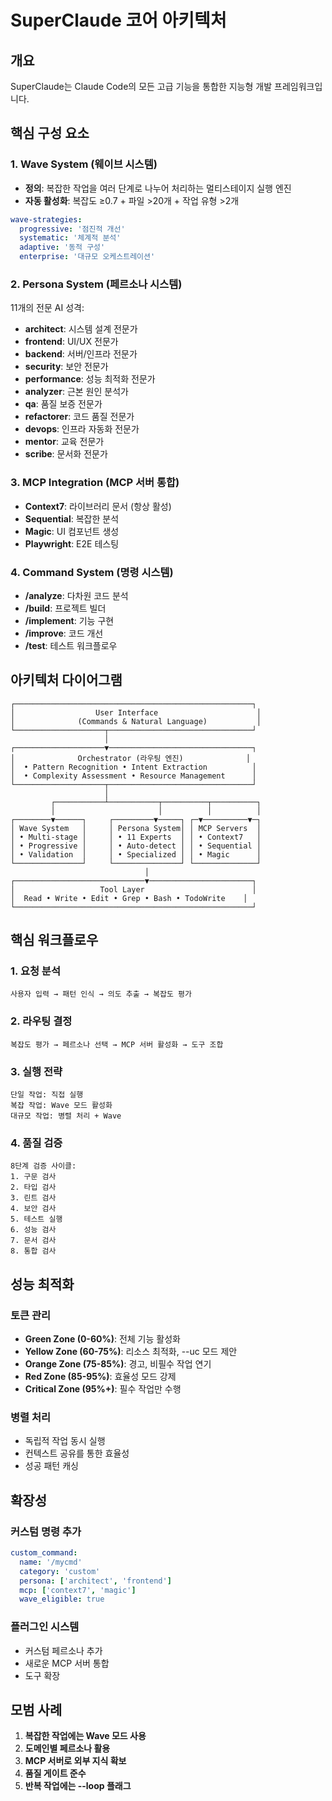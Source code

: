 # SuperClaude 코어 아키텍처

## 개요

SuperClaude는 Claude Code의 모든 고급 기능을 통합한 지능형 개발 프레임워크입니다.

## 핵심 구성 요소

### 1. Wave System (웨이브 시스템)

- **정의**: 복잡한 작업을 여러 단계로 나누어 처리하는 멀티스테이지 실행 엔진
- **자동 활성화**: 복잡도 ≥0.7 + 파일 >20개 + 작업 유형 >2개

```yaml
wave-strategies:
  progressive: '점진적 개선'
  systematic: '체계적 분석'
  adaptive: '동적 구성'
  enterprise: '대규모 오케스트레이션'
```

### 2. Persona System (페르소나 시스템)

11개의 전문 AI 성격:

- **architect**: 시스템 설계 전문가
- **frontend**: UI/UX 전문가
- **backend**: 서버/인프라 전문가
- **security**: 보안 전문가
- **performance**: 성능 최적화 전문가
- **analyzer**: 근본 원인 분석가
- **qa**: 품질 보증 전문가
- **refactorer**: 코드 품질 전문가
- **devops**: 인프라 자동화 전문가
- **mentor**: 교육 전문가
- **scribe**: 문서화 전문가

### 3. MCP Integration (MCP 서버 통합)

- **Context7**: 라이브러리 문서 (항상 활성)
- **Sequential**: 복잡한 분석
- **Magic**: UI 컴포넌트 생성
- **Playwright**: E2E 테스팅

### 4. Command System (명령 시스템)

- **/analyze**: 다차원 코드 분석
- **/build**: 프로젝트 빌더
- **/implement**: 기능 구현
- **/improve**: 코드 개선
- **/test**: 테스트 워크플로우

## 아키텍처 다이어그램

```
┌─────────────────────────────────────────────────────┐
│                  User Interface                      │
│              (Commands & Natural Language)           │
└────────────────────┬────────────────────────────────┘
                     │
┌────────────────────▼────────────────────────────────┐
│              Orchestrator (라우팅 엔진)              │
│  • Pattern Recognition • Intent Extraction          │
│  • Complexity Assessment • Resource Management      │
└────────────────────┬────────────────────────────────┘
                     │
         ┌───────────┴───────────┬──────────┬──────────┐
         │                       │          │          │
┌────────▼──────┐     ┌─────────▼─────┐ ┌─▼──────────▼─┐
│ Wave System   │     │ Persona System│ │ MCP Servers  │
│ • Multi-stage │     │ • 11 Experts  │ │ • Context7   │
│ • Progressive │     │ • Auto-detect │ │ • Sequential │
│ • Validation  │     │ • Specialized │ │ • Magic      │
└───────────────┘     └───────────────┘ └──────────────┘
                              │
┌─────────────────────────────▼───────────────────────┐
│                   Tool Layer                        │
│  Read • Write • Edit • Grep • Bash • TodoWrite    │
└─────────────────────────────────────────────────────┘
```

## 핵심 워크플로우

### 1. 요청 분석

```
사용자 입력 → 패턴 인식 → 의도 추출 → 복잡도 평가
```

### 2. 라우팅 결정

```
복잡도 평가 → 페르소나 선택 → MCP 서버 활성화 → 도구 조합
```

### 3. 실행 전략

```
단일 작업: 직접 실행
복잡 작업: Wave 모드 활성화
대규모 작업: 병렬 처리 + Wave
```

### 4. 품질 검증

```
8단계 검증 사이클:
1. 구문 검사
2. 타입 검사
3. 린트 검사
4. 보안 검사
5. 테스트 실행
6. 성능 검사
7. 문서 검사
8. 통합 검사
```

## 성능 최적화

### 토큰 관리

- **Green Zone (0-60%)**: 전체 기능 활성화
- **Yellow Zone (60-75%)**: 리소스 최적화, --uc 모드 제안
- **Orange Zone (75-85%)**: 경고, 비필수 작업 연기
- **Red Zone (85-95%)**: 효율성 모드 강제
- **Critical Zone (95%+)**: 필수 작업만 수행

### 병렬 처리

- 독립적 작업 동시 실행
- 컨텍스트 공유를 통한 효율성
- 성공 패턴 캐싱

## 확장성

### 커스텀 명령 추가

```yaml
custom_command:
  name: '/mycmd'
  category: 'custom'
  persona: ['architect', 'frontend']
  mcp: ['context7', 'magic']
  wave_eligible: true
```

### 플러그인 시스템

- 커스텀 페르소나 추가
- 새로운 MCP 서버 통합
- 도구 확장

## 모범 사례

1. **복잡한 작업에는 Wave 모드 사용**
2. **도메인별 페르소나 활용**
3. **MCP 서버로 외부 지식 확보**
4. **품질 게이트 준수**
5. **반복 작업에는 --loop 플래그**

